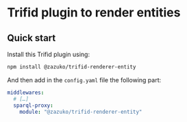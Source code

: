 # Trifid plugin to render entities

## Quick start

Install this Trifid plugin using:

```sh
npm install @zazuko/trifid-renderer-entity
```

And then add in the `config.yaml` file the following part:

```yaml
middlewares:
  # […]
  sparql-proxy:
    module: "@zazuko/trifid-renderer-entity"
```
